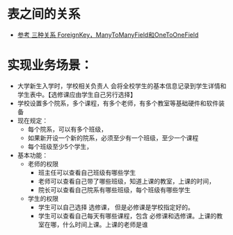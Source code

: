 # 表之间的关系
- [参考 三种关系 ForeignKey，ManyToManyField和OneToOneField](https://blog.csdn.net/TruedickDing/article/details/84037926)

# 实现业务场景：
   - 大学新生入学时，学校相关负责人 会将全校学生的基本信息记录到学生详情和学生表中。【选修课应由学生自己另行选择】
   - 学校设置多个院系，多个课程，有多个老师，有多个教室等基础硬件和软件装备
   - 现在规定：
       + 每个院系，可以有多个班级，
       + 如果新开设一个新的院系，必须至少有一个班级，至少一个课程
       + 每个班级至少5个学生，
   - 基本功能：
       + 老师的权限
          + 班主任可以查看自己班级有哪些学生
          + 老师可以查看自己带了哪些班级，知道上课的教室，上课的时间，
          + 院长可以查看自己院系有哪些班级，每个班级有哪些学生
      +  学生的权限
          + 学生可以自己选择 选修课， 但是必修课是学校指定好的。
          + 学生可以查看自己每天有哪些课程，包含 必修课和选修课。上课的教室在哪，什么时间上课。上课的老师是谁

